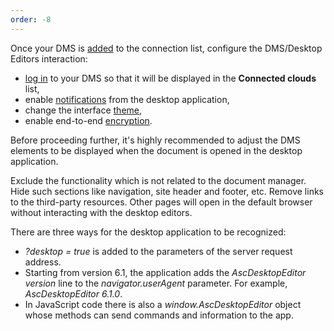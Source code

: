 ```yaml
---
order: -8
---
```


Once your DMS is [added](../index.md) to the connection list, configure the DMS/Desktop Editors interaction:

- [log in](../Login%20and%20logout/index.md) to your DMS so that it will be displayed in the **Connected clouds** list,
- enable [notifications](../Sending%20notifications/index.md) from the desktop application,
- change the interface [theme](../Changing%20a%20theme/index.md),
- enable end-to-end [encryption](../Encryption/index.md).

Before proceeding further, it's highly recommended to adjust the DMS elements to be displayed when the document is opened in the desktop application.

Exclude the functionality which is not related to the document manager. Hide such sections like navigation, site header and footer, etc. Remove links to the third-party resources. Other pages will open in the default browser without interacting with the desktop editors.

There are three ways for the desktop application to be recognized:

- *?desktop = true* is added to the parameters of the server request address.
- Starting from version 6.1, the application adds the *AscDesktopEditor $version$* line to the *navigator.userAgent* parameter. For example, *AscDesktopEditor 6.1.0*.
- In JavaScript code there is also a *window\.AscDesktopEditor* object whose methods can send commands and information to the app.
